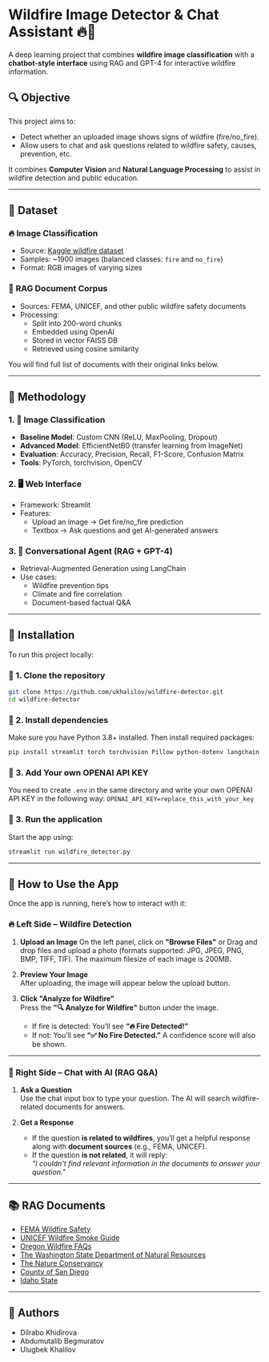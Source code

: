 # Wildfire Image Detector & Chat Assistant 🔥💬

A deep learning project that combines **wildfire image classification** with a **chatbot-style interface** using RAG and GPT-4 for interactive wildfire information.

## 🔍 Objective

This project aims to:
- Detect whether an uploaded image shows signs of wildfire (fire/no_fire).
- Allow users to chat and ask questions related to wildfire safety, causes, prevention, etc.

It combines **Computer Vision** and **Natural Language Processing** to assist in wildfire detection and public education.

---

## 📂 Dataset

### 🔥 Image Classification
- Source: [Kaggle wildfire dataset](https://www.kaggle.com/datasets/brsdincer/wildfire-detection-image-data)
- Samples: ~1900 images (balanced classes: `fire` and `no_fire`)
- Format: RGB images of varying sizes

### 📄 RAG Document Corpus
- Sources: FEMA, UNICEF, and other public wildfire safety documents
- Processing:
  - Split into 200-word chunks
  - Embedded using OpenAI
  - Stored in vector FAISS DB
  - Retrieved using cosine similarity

You will find full list of documents with their original links below.

---

## 🧠 Methodology

### 1. 🔬 Image Classification
- **Baseline Model**: Custom CNN (ReLU, MaxPooling, Dropout)
- **Advanced Model**: EfficientNetB0 (transfer learning from ImageNet)
- **Evaluation**: Accuracy, Precision, Recall, F1-Score, Confusion Matrix
- **Tools**: PyTorch, torchvision, OpenCV

### 2. 🖥 Web Interface
- Framework: Streamlit
- Features:
  - Upload an image → Get fire/no_fire prediction
  - Textbox → Ask questions and get AI-generated answers

### 3. 🧾 Conversational Agent (RAG + GPT-4)
- Retrieval-Augmented Generation using LangChain
- Use cases:
  - Wildfire prevention tips
  - Climate and fire correlation
  - Document-based factual Q&A

---

## 🚀 Installation

To run this project locally:

### 🔹 1. Clone the repository

```bash
git clone https://github.com/ukhalilov/wildfire-detector.git
cd wildfire-detector
```
### 🔹 2. Install dependencies

Make sure you have Python 3.8+ installed. Then install required packages:

```bash
pip install streamlit torch torchvision Pillow python-dotenv langchain langchain-community langchain-openai faiss-cpu typing-extensions
```

### 🔹 3. Add Your own OPENAI API KEY

You need to create `.env` in the same directory and write your own OPENAI API KEY in the following way: `OPENAI_API_KEY=replace_this_with_your_key`

### 🔹 3. Run the application

Start the app using:

```bash
streamlit run wildfire_detector.py
```

---

## 🧪 How to Use the App

Once the app is running, here’s how to interact with it:

### 🔥 Left Side – Wildfire Detection

1. **Upload an Image** 
   On the left panel, click on **"Browse Files"** or Drag and drop files and upload a photo (formats supported: JPG, JPEG, PNG, BMP, TIFF, TIF). The maximum filesize of each image is 200MB.

2. **Preview Your Image**  
   After uploading, the image will appear below the upload button.

3. **Click "Analyze for Wildfire"**  
   Press the **"🔍 Analyze for Wildfire"** button under the image.  
   - If fire is detected: You’ll see **“🔥 Fire Detected!”**  
   - If not: You’ll see **“✅ No Fire Detected.”** 
   A confidence score will also be shown.

---

### 💬 Right Side – Chat with AI (RAG Q&A)

1. **Ask a Question**  
   Use the chat input box to type your question. The AI will search wildfire-related documents for answers.

2. **Get a Response**  
   - If the question **is related to wildfires**, you’ll get a helpful response along with **document sources** (e.g., FEMA, UNICEF).
   - If the question **is not related**, it will reply:  
     _"I couldn't find relevant information in the documents to answer your question."_

---

## 📚 RAG Documents

- [FEMA Wildfire Safety](https://www.usfa.fema.gov/downloads/pdf/publications/fa-266.pdf)
- [UNICEF Wildfire Smoke Guide](https://www.unicef.org/media/156676/file/safe-from-wildfire-smoke.pdf.pdf)
- [Oregon Wildfire FAQs](https://www.oregon.gov/oha/ph/Preparedness/Prepare/Documents/OHA%208626%20Wildfire%20FAQs-v6c.pdf)
- [The Washington State Department of Natural Resources](https://www.dnr.wa.gov/publications/rp_fire_how_to_prepare_wildfire.pdf)
- [The Nature Conservancy](https://www.nature.org/content/dam/tnc/nature/en/documents/Wildfire_Resilience_Roadmap.pdf)
- [County of San Diego](https://www.sandiegocounty.gov/content/dam/sdc/deh/fhd/disaster/publications_firerecovery_whattodoafterawildfire.pdf)
- [Idaho State](https://gov.idaho.gov/wp-content/uploads/2024/08/2024-wildfire-report.pdf)

---

## 👥 Authors

- Dilrabo Khidirova 
- Abdumutalib Begmuratov  
- Ulugbek Khalilov